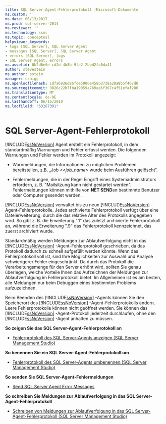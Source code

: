 ```yaml
---
title: SQL Server-Agent-Fehlerprotokoll |Microsoft-Dokumente
ms.custom: ''
ms.date: 06/13/2017
ms.prod: sql-server-2014
ms.reviewer: ''
ms.technology: ssms
ms.topic: conceptual
helpviewer_keywords:
- logs [SQL Server], SQL Server Agent
- messages [SQL Server], SQL Server Agent
- errors [SQL Server], logs
- SQL Server Agent, errors
ms.assetid: 0b2d6e6e-cd2d-4b8b-9fa2-2bbd2fc0da41
author: stevestein
ms.author: sstein
manager: craigg
ms.openlocfilehash: 1dfa6926d86fce5006e458b3738a28a8b5f467d0
ms.sourcegitcommit: 3026c22b7fba19059a769ea5f367c4f51efaf286
ms.translationtype: MT
ms.contentlocale: de-DE
ms.lasthandoff: 06/15/2019
ms.locfileid: "63267391"
---
```

# <a name="sql-server-agent-error-log"></a>SQL Server-Agent-Fehlerprotokoll
  [!INCLUDE[ssNoVersion](../../includes/ssnoversion-md.md)] Agent erstellt ein Fehlerprotokoll, in dem standardmäßig Warnungen und Fehler erfasst werden. Die folgenden Warnungen und Fehler werden im Protokoll angezeigt:  
  
-   Warnmeldungen, die Informationen zu möglichen Problemen bereitstellen, z.B. „Job <\<*job_name*> wurde beim Ausführen gelöscht“.  
  
-   Fehlermeldungen, die in der Regel Eingriff eines Systemadministrators erfordern, z. B. "Mailsitzung kann nicht gestartet werden". Fehlermeldungen können mithilfe von **NET SEND**an bestimmte Benutzer oder Computer gesendet werden.  
  
 [!INCLUDE[ssNoVersion](../../includes/ssnoversion-md.md)] verwaltet bis zu neun [!INCLUDE[ssNoVersion](../../includes/ssnoversion-md.md)] -Agent-Fehlerprotokolle. Jedes archivierte Fehlerprotokoll verfügt über eine Dateierweiterung, durch die das relative Alter des Protokolls angegeben wird. So gibt z. B. die Erweiterung ".1" das zuletzt archivierte Fehlerprotokoll an, während die Erweiterung ".9" das Fehlerprotokoll kennzeichnet, das zuerst archiviert wurde.  
  
 Standardmäßig werden Meldungen zur Ablaufverfolgung nicht in das [!INCLUDE[ssNoVersion](../../includes/ssnoversion-md.md)] -Agent-Fehlerprotokoll geschrieben, da das Protokoll dadurch zu schnell aufgefüllt werden könnte. Wenn das Fehlerprotokoll voll ist, sind Ihre Möglichkeiten zur Auswahl und Analyse schwierigerer Fehler eingeschränkt. Da durch das Protokoll die Verarbeitungsmenge für den Server erhöht wird, sollten Sie genau überlegen, welche Vorteile Ihnen das Aufzeichnen der Meldungen zur Ablaufverfolgung im Fehlerprotokoll bietet. Im Allgemeinen ist es am besten, alle Meldungen nur beim Debuggen eines bestimmten Problems aufzuzeichnen.  
  
 Beim Beenden des [!INCLUDE[ssNoVersion](../../includes/ssnoversion-md.md)] -Agents können Sie den Speicherort des [!INCLUDE[ssNoVersion](../../includes/ssnoversion-md.md)] -Agent-Fehlerprotokolls ändern. Leere Fehlerprotokolle können nicht geöffnet werden. Sie können das [!INCLUDE[ssNoVersion](../../includes/ssnoversion-md.md)] -Agent-Protokoll jederzeit durchlaufen, ohne den [!INCLUDE[ssNoVersion](../../includes/ssnoversion-md.md)] -Agent anhalten zu müssen.  
  
 **So zeigen Sie das SQL Server-Agent-Fehlerprotokoll an**  
  
-   [Fehlerprotokoll des SQL Server-Agents anzeigen &#40;SQL Server Management Studio&#41;](view-sql-server-agent-error-log-sql-server-management-studio.md) 
  
 **So benennen Sie ein SQL Server-Agent-Fehlerprotokoll um**  
  
-   [Fehlerprotokoll des SQL Server-Agents umbenennen &#40;SQL Server Management Studio&#41;](rename-a-sql-server-agent-error-log-sql-server-management-studio.md)  
  
 **So senden Sie SQL Server-Agent-Fehlermeldungen**  
  
-   [Send SQL Server Agent Error Messages](send-sql-server-agent-error-messages.md)  
  
 **So schreiben Sie Meldungen zur Ablaufverfolgung in das SQL Server-Agent-Fehlerprotokoll**  
  
-   [Schreiben von Meldungen zur Ablaufverfolgung in das SQL Server-Agent-Fehlerprotokoll &#40;SQL Server Management Studio&#41;](write-execution-trace-messages-to-sql-server-agent-log-ssms.md)  
  
  
